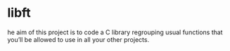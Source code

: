 # libft

he aim of this project is to code a C library regrouping usual functions that \
you’ll be allowed to use in all your other projects.
